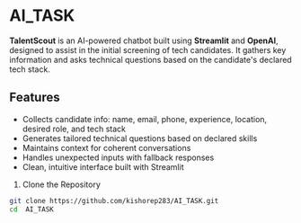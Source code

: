 # AI_TASK
**TalentScout** is an AI-powered chatbot built using **Streamlit** and **OpenAI**, designed to assist in the initial screening of tech candidates. It gathers key information and asks technical questions based on the candidate's declared tech stack.

##  Features

-  Collects candidate info: name, email, phone, experience, location, desired role, and tech stack
-  Generates tailored technical questions based on declared skills
-  Maintains context for coherent conversations
-  Handles unexpected inputs with fallback responses
-   Clean, intuitive interface built with Streamlit

1. Clone the Repository

```bash
git clone https://github.com/kishorep283/AI_TASK.git
cd  AI_TASK